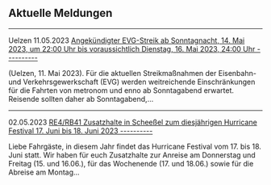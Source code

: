 Aktuelle Meldungen
----------

---

 Uelzen 11.05.2023 [Angekündigter EVG-Streik ab Sonntagnacht, 14. Mai 2023, um 22:00 Uhr bis voraussichtlich Dienstag, 16. Mai 2023, 24:00 Uhr ----------](https://www.der-metronom.de/aktuell/angekuendigter-evg-streik-ab-sonntagnacht-14-mai-2023-um-2200-uhr-bis-voraussichtlich-dienstag-16-mai-2023-2400-uhr/)

(Uelzen, 11. Mai 2023). Für die aktuellen Streikmaßnahmen der Eisenbahn- und Verkehrsgewerkschaft (EVG) werden weitreichende Einschränkungen für die Fahrten von metronom und enno ab Sonntagabend erwartet. Reisende sollten daher ab Sonntagabend,...

---

02.05.2023 [RE4/RB41 Zusatzhalte in Scheeßel zum diesjährigen Hurricane Festival 17. Juni bis 18. Juni 2023 ----------](https://www.der-metronom.de/aktuell/re4-rb41-zusatzhalte-in-scheessel-zum-diesjaehrigen-hurricane-festival-17-juni-bis-18-juni-2023/)

Liebe Fahrgäste,
in diesem Jahr findet das Hurricane Festival vom 17. bis 18. Juni statt.
Wir haben für euch Zusatzhalte zur Anreise am Donnerstag und Freitag (15. und 16.06.), für das Wochenende (17. und 18.06.) sowie für die Abreise am Montag...
